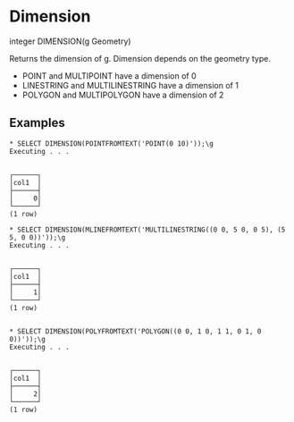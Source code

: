 # Dimension #

integer DIMENSION(g Geometry)

Returns the dimension of g. Dimension depends on the geometry type.

* POINT and MULTIPOINT have a dimension of 0
* LINESTRING and MULTILINESTRING have a dimension of 1
* POLYGON and MULTIPOLYGON have a dimension of 2

## Examples ##

    * SELECT DIMENSION(POINTFROMTEXT('POINT(0 10)'));\g
    Executing . . .


    ┌──────┐
    │col1  │
    ├──────┤
    │     0│
    └──────┘
    (1 row)

    * SELECT DIMENSION(MLINEFROMTEXT('MULTILINESTRING((0 0, 5 0, 0 5), (5 5, 0 0))'));\g
    Executing . . .


    ┌──────┐
    │col1  │
    ├──────┤
    │     1│
    └──────┘
    (1 row)


    * SELECT DIMENSION(POLYFROMTEXT('POLYGON((0 0, 1 0, 1 1, 0 1, 0 0))'));\g           
    Executing . . .


    ┌──────┐
    │col1  │
    ├──────┤
    │     2│
    └──────┘
    (1 row)
